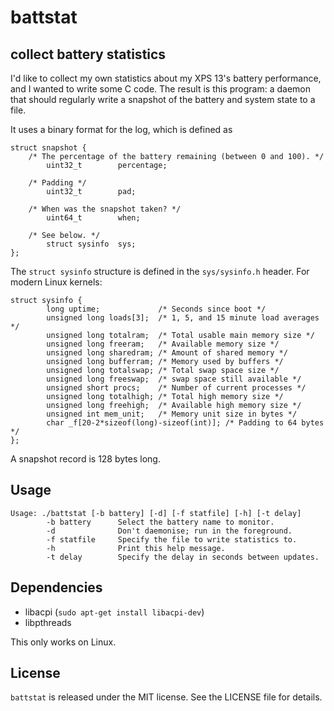# battstat
## collect battery statistics

I'd like to collect my own statistics about my XPS 13's battery performance,
and I wanted to write some C code. The result is this program: a daemon that
should regularly write a snapshot of the battery and system state to a file.

It uses a binary format for the log, which is defined as

```
struct snapshot {
	/* The percentage of the battery remaining (between 0 and 100). */
        uint32_t        percentage;

	/* Padding */
        uint32_t        pad;

	/* When was the snapshot taken? */
        uint64_t        when;

	/* See below. */
        struct sysinfo  sys;
};
```

The `struct sysinfo` structure is defined in the `sys/sysinfo.h` header. For
modern Linux kernels:

```
struct sysinfo {
        long uptime;             /* Seconds since boot */
        unsigned long loads[3];  /* 1, 5, and 15 minute load averages */
        unsigned long totalram;  /* Total usable main memory size */
        unsigned long freeram;   /* Available memory size */
        unsigned long sharedram; /* Amount of shared memory */
        unsigned long bufferram; /* Memory used by buffers */
        unsigned long totalswap; /* Total swap space size */
        unsigned long freeswap;  /* swap space still available */
        unsigned short procs;    /* Number of current processes */
        unsigned long totalhigh; /* Total high memory size */
        unsigned long freehigh;  /* Available high memory size */
        unsigned int mem_unit;   /* Memory unit size in bytes */
        char _f[20-2*sizeof(long)-sizeof(int)]; /* Padding to 64 bytes */
};
```

A snapshot record is 128 bytes long.


## Usage

```
Usage: ./battstat [-b battery] [-d] [-f statfile] [-h] [-t delay]
        -b battery      Select the battery name to monitor.
        -d              Don't daemonise; run in the foreground.
        -f statfile     Specify the file to write statistics to.
        -h              Print this help message.
        -t delay        Specify the delay in seconds between updates.
```


## Dependencies

* libacpi (`sudo apt-get install libacpi-dev`)
* libpthreads

This only works on Linux.


## License

`battstat` is released under the MIT license. See the LICENSE file for
details.
